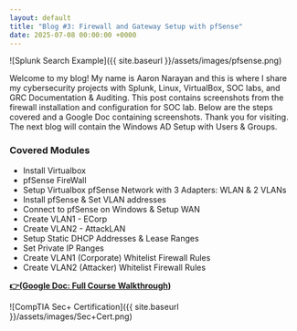```yaml
---
layout: default
title: "Blog #3: Firewall and Gateway Setup with pfSense"
date: 2025-07-08 00:00:00 +0000
---
```


![Splunk Search Example]({{ site.baseurl }}/assets/images/pfsense.png)

Welcome to my blog! My name is Aaron Narayan and this is where I share my cybersecurity projects with Splunk, Linux, VirtualBox, SOC labs, and GRC Documentation & Auditing.  This post contains screenshots from the firewall installation and configuration for SOC lab. Below are the steps covered and a Google Doc containing screenshots. Thank you for visiting. The next blog will contain the Windows AD Setup with Users & Groups. 

### Covered Modules

 - Install Virtualbox
 - pfSense FireWall
 - Setup Virtualbox pfSense Network with 3 Adapters: WLAN & 2 VLANs 
 - Install pfSense & Set VLAN addresses
 - Connect to pfSense on Windows & Setup WAN
 - Create VLAN1 - ECorp
 - Create VLAN2 - AttackLAN
 - Setup Static DHCP Addresses & Lease Ranges
 - Set Private IP Ranges
 - Create VLAN1 (Corporate) Whitelist Firewall Rules
 - Create VLAN2 (Attacker) Whitelist Firewall Rules


[**👉(Google Doc: Full Course Walkthrough)**](https://docs.google.com/document/d/1P3K026O-tpM7v9BVANMcpnPpWbky4tYKO2hO8Zj7P2g/edit?usp=sharing)


![CompTIA Sec+ Certification]({{ site.baseurl }}/assets/images/Sec+Cert.png)

